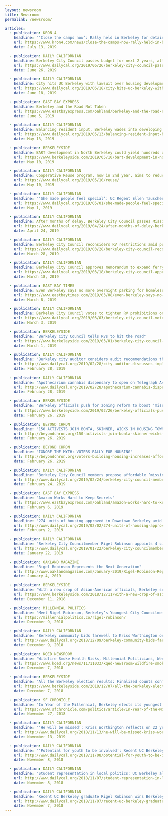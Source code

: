 ```yaml
---
layout: newsroom
title: Newsroom
permalink: /newsroom/

articles:
  - publication: KRON 4
    headline: "‘Close the camps now’: Rally held in Berkeley for detained children"
    url: https://www.kron4.com/news/close-the-camps-now-rally-held-in-berkeley-for-detained-children/
    date: July 13, 2019

  - publication: DAILY CALIFORNIAN
    headline: Berkeley City Council passes budget for next 2 years, allocating funding for housing support, community groups
    url: https://www.dailycal.org/2019/06/26/berkeley-city-council-passes-budget-for-the-next-two-years-raising-funding-for-more-pool-hours-and-community-organizations/
    date: June 26, 2019

  - publication: DAILY CALIFORNIAN
    headline: City hits UC Berkeley with lawsuit over housing development
    url: https://www.dailycal.org/2019/06/18/city-hits-uc-berkeley-with-lawsuit-over-housing-development/
    date: June 18, 2019

  - publication: EAST BAY EXPRESS
    headline: Berkeley and the Road Not Taken
    url: https://www.eastbayexpress.com/oakland/berkeley-and-the-road-not-taken/Content?oid=26483209
    date: June 5, 2019

  - publication: DAILY CALIFORNIAN
    headline: Balancing resident input, Berkeley wades into developing North Berkeley BART station
    url: https://www.dailycal.org/2019/05/13/balancing-resident-input-berkeley-wades-into-developing-north-berkeley-bart-station/
    date: May 13, 2019

  - publication: BERKELEYSIDE
    headline: BART development in North Berkeley could yield hundreds of housing units
    url: https://www.berkeleyside.com/2019/05/10/bart-development-in-north-berkeley-could-yield-hundreds-of-housing-units
    date: May 10, 2019

  - publication: DAILY CALIFORNIAN
    headline: Cooperative Reuse program, now in 2nd year, aims to reduce dumping during student move-out
    url: https://www.dailycal.org/2019/05/10/reuse/
    date: May 10, 2019

  - publication: DAILY CALIFORNIAN
    headline: "‘She made people feel special’: UC Regent Ellen Tauscher dies at 67"
    url: https://www.dailycal.org/2019/05/01/she-made-people-feel-special-uc-regent-ellen-tauscher-dies-at-67/
    date: May 1, 2019

  - publication: DAILY CALIFORNIAN
    headline: After months of delay, Berkeley City Council passes Missing Middle Report, Sanctuary Contract Ordinance
    url: https://www.dailycal.org/2019/04/24/after-months-of-delay-berkeley-city-council-passes-missing-middle-report-sanctuary-contract-ordinance/
    date: April 24, 2019

  - publication: DAILY CALIFORNIAN
    headline: Berkeley City Council reconsiders RV restrictions amid public pushback
    url: https://www.dailycal.org/2019/03/28/berkeley-city-council-reconsiders-rv-restrictions-amid-public-pushback/
    date: March 28, 2019

  - publication: DAILY CALIFORNIAN
    headline: Berkeley City Council approves memorandum to expand ferry service to Berkeley Pier
    url: https://www.dailycal.org/2019/03/18/berkeley-city-council-approves-memorandum-to-expand-ferry-service-to-berkeley-pier/
    date: March 18, 2019

  - publication: EAST BAY TIMES
    headline: Even Berkeley says no more overnight parking for homeless RV dwellers
    url: https://www.eastbaytimes.com/2019/03/08/even-berkeley-says-no-more-overnight-parking-for-homeless-rv-dwellers/
    date: March 8, 2019

  - publication: DAILY CALIFORNIAN
    headline: Berkeley City Council votes to tighten RV prohibitions on streets
    url: https://www.dailycal.org/2019/03/03/berkeley-city-council-votes-to-tighten-rv-prohibitions-on-streets/
    date: March 3, 2019

  - publication: BERKELEYSIDE
    headline: "Berkeley City Council tells RVs to hit the road"
    url: https://www.berkeleyside.com/2019/03/01/berkeley-city-council-tells-rvs-to-hit-the-road
    date: March 1, 2019

  - publication: DAILY CALIFORNIAN
    headline: "Berkeley city auditor considers audit recommendations that could save thousands of dollars"
    url: http://www.dailycal.org/2019/02/28/city-auditor-discusses-implementation-of-audit-recommendations-that-could-save-hundreds-of-thousands-of-dollars-in-revenue/
    date: February 28, 2019
 
  - publication: DAILY CALIFORNIAN
    headline: "Apothecarium cannabis dispensary to open on Telegraph Avenue"
    url: http://www.dailycal.org/2019/02/28/apothecarium-cannabis-dispensary-to-open-on-telegraph-avenue/
    date: February 28, 2019

  - publication: BERKELEYSIDE
    headline: "Berkeley officials push for zoning reform to boost ‘missing middle’ housing"
    url: https://www.berkeleyside.com/2019/02/26/berkeley-officials-push-for-zoning-reform-to-boost-missing-middle-housing
    date: February 26, 2019

  - publication: BEYOND CHRON
    headline: "150 ACTIVISTS JOIN BONTA, SKINNER, WICKS IN HOUSING TOWN HALL"
    url: http://beyondchron.org/150-activists-join-bonta-skinner-wicks-in-housing-town-hall/
    date: February 26, 2019

  - publication: BEYOND CHRON
    headline: "IGNORE THE MYTH: VOTERS RALLY FOR HOUSING"
    url: http://beyondchron.org/voters-building-housing-increases-affordability/
    date: February 26, 2019

  - publication: DAILY CALIFORNIAN
    headline: "Berkeley City Council members propose affordable ‘missing middle housing’"
    url: http://www.dailycal.org/2019/02/24/berkeley-city-council-members-propose-affordable-missing-middle-housing/
    date: February 24, 2019

  - publication: EAST BAY EXPRESS
    headline: "Amazon Works Hard to Keep Secrets"
    url: https://www.eastbayexpress.com/oakland/amazon-works-hard-to-keep-secrets/Content?oid=24770611
    date: February 6, 2019

  - publication: DAILY CALIFORNIAN
    headline: "274 units of housing approved in Downtown Berkeley amid controversy"
    url: http://www.dailycal.org/2019/02/02/274-units-of-housing-approved-in-downtown-berkeley-amid-controversy/
    date: February 2, 2019

  - publication: DAILY CALIFORNIAN
    headline: "Berkeley City Councilmember Rigel Robinson appoints 4 city commissioners"
    url: http://www.dailycal.org/2019/01/22/berkeley-city-councilmember-rigel-robinson-appoints-4-city-commissioners/
    date: January 22, 2019

  - publication: OAKLAND MAGAZINE
    headline: "Rigel Robinson Represents the Next Generation"
    url: http://www.oaklandmagazine.com/January-2019/Rigel-Robinson-Represents-the-Next-Generation/
    date: January 4, 2019

  - publication: BERKELEYSIDE
    headline: "With a new crop of Asian-American officials, Berkeley sets a new record"
    url: https://www.berkeleyside.com/2018/12/11/with-a-new-crop-of-asian-american-officials-berkeley-sets-a-new-record
    date: December 11, 2018

  - publication: MILLENNIAL POLITICS
    headline: "Meet Rigel Robinson, Berkeley’s Youngest City Councilmember"
    url: https://millennialpolitics.co/rigel-robinson/
    date: December 9, 2018

  - publication: DAILY CALIFORNIAN
    headline: "Berkeley community bids farewell to Kriss Worthington on last night as City Council member"
    url: http://www.dailycal.org/2018/12/09/berkeley-community-bids-farewell-to-kriss-worthington-on-last-night-as-city-council-member/
    date: December 9, 2018

  - publication: KQED NEWSROOM
    headline: "Wildfire Smoke Health Risks, Millennial Politicians, Week in Politics"
    url: https://www.kqed.org/news/11711033/kqed-newsroom-wildfire-smoke-health-risks-millennial-politicians-week-in-politics
    date: December 7, 2018

  - publication: BERKELEYSIDE
    headline: "All the Berkeley election results: Finalized counts confirm month-long leads"
    url: https://www.berkeleyside.com/2018/12/07/all-the-berkeley-election-results-finalized-counts-confirm-month-long-leads
    date: December 7, 2018

  - publication: SF CHRONICLE
    headline: "In Year of the Millennial, Berkeley elects its youngest council member yet"
    url: https://www.sfchronicle.com/politics/article/In-Year-of-the-Millennial-Berkeley-elects-its-13412935.php
    date: November 27, 2018

  - publication: DAILY CALIFORNIAN
    headline: "‘He will be missed’: Kriss Worthington reflects on 22 years on City Council"
    url: http://www.dailycal.org/2018/11/13/he-will-be-missed-kriss-worthington-reflects-on-22-years-on-city-council/
    date: November 13, 2019

  - publication: DAILY CALIFORNIAN
    headline: "‘Potential for youth to be involved’: Recent UC Berkeley graduates win city council elections across state"
    url: http://www.dailycal.org/2018/11/08/potential-for-youth-to-be-involved-recent-uc-berkeley-graduates-win-city-council-elections-across-state/
    date: November 8, 2018

  - publication: DAILY CALIFORNIAN
    headline: "Student representation in local politics: UC Berkeley alumni, student elected"
    url: http://www.dailycal.org/2018/11/07/student-representation-in-local-politics-uc-berkeley-alumni-students-elected/
    date: November 8, 2018

  - publication: DAILY CALIFORNIAN
    headline: "Recent UC Berkeley graduate Rigel Robinson wins Berkeley City Council District 7 election"
    url: http://www.dailycal.org/2018/11/07/recent-uc-berkeley-graduate-rigel-robinson-wins-berkeley-city-council-district-7-election/
    date: November 7, 2018
---
```

